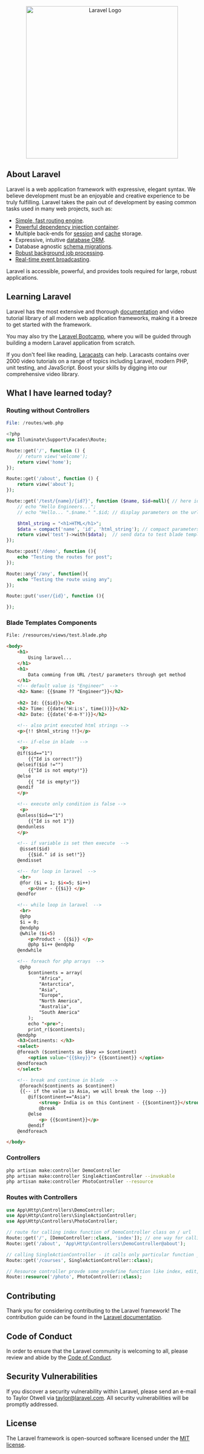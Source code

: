 <p align="center"><a href="https://laravel.com" target="_blank"><img src="https://raw.githubusercontent.com/laravel/art/master/logo-lockup/5%20SVG/2%20CMYK/1%20Full%20Color/laravel-logolockup-cmyk-red.svg" width="400" alt="Laravel Logo"></a></p>

<!-- <p align="center">
<a href="https://github.com/laravel/framework/actions"><img src="https://github.com/laravel/framework/workflows/tests/badge.svg" alt="Build Status"></a>
<a href="https://packagist.org/packages/laravel/framework"><img src="https://img.shields.io/packagist/dt/laravel/framework" alt="Total Downloads"></a>
<a href="https://packagist.org/packages/laravel/framework"><img src="https://img.shields.io/packagist/v/laravel/framework" alt="Latest Stable Version"></a>
<a href="https://packagist.org/packages/laravel/framework"><img src="https://img.shields.io/packagist/l/laravel/framework" alt="License"></a>
</p> -->

## About Laravel

Laravel is a web application framework with expressive, elegant syntax. We believe development must be an enjoyable and creative experience to be truly fulfilling. Laravel takes the pain out of development by easing common tasks used in many web projects, such as:

- [Simple, fast routing engine](https://laravel.com/docs/routing).
- [Powerful dependency injection container](https://laravel.com/docs/container).
- Multiple back-ends for [session](https://laravel.com/docs/session) and [cache](https://laravel.com/docs/cache) storage.
- Expressive, intuitive [database ORM](https://laravel.com/docs/eloquent).
- Database agnostic [schema migrations](https://laravel.com/docs/migrations).
- [Robust background job processing](https://laravel.com/docs/queues).
- [Real-time event broadcasting](https://laravel.com/docs/broadcasting).

Laravel is accessible, powerful, and provides tools required for large, robust applications.

## Learning Laravel

Laravel has the most extensive and thorough [documentation](https://laravel.com/docs) and video tutorial library of all modern web application frameworks, making it a breeze to get started with the framework.

You may also try the [Laravel Bootcamp](https://bootcamp.laravel.com), where you will be guided through building a modern Laravel application from scratch.

If you don't feel like reading, [Laracasts](https://laracasts.com) can help. Laracasts contains over 2000 video tutorials on a range of topics including Laravel, modern PHP, unit testing, and JavaScript. Boost your skills by digging into our comprehensive video library.

## What I have learned today?

### Routing without Controllers
```php
File: /routes/web.php

<?php
use Illuminate\Support\Facades\Route;

Route::get('/', function () {
    // return view('welcome');
    return view('home');
});

Route::get('/about', function () {
    return view('about');
});

Route::get('/test/{name}/{id?}', function ($name, $id=null){ // here id is optional
    // echo "Hello Engineers...";
    // echo "Hello... ".$name." ".$id; // display parameters on the url /test/

    $html_string = "<h1>HTML</h1>";
    $data = compact('name', 'id', 'html_string'); // compact parameters in data
    return view('test')->with($data);  // send data to test blade template
});

Route::post('/demo', function (){
    echo "Testing the routes for post";
});

Route::any('/any', function(){
    echo "Testing the route using any";
});

Route::put('user/{id}', function (){

});

```

### Blade Templates Components
```html
File: /resources/views/test.blade.php

<body>
    <h1>
        Using laravel...
    </h1>
    <h1>
        Data comming from URL /test/ parameters through get method
    </h1>
    <!-- default value is "Engineer"  -->
    <h2> Name: {{$name ?? "Engineer"}}</h2>
    
    <h2> Id: {{$id}}</h2>
    <h2> Time: {{date('H:i:s', time())}}</h2>
    <h2> Date: {{date('d-m-Y')}}</h2>

    <!-- also print executed html strings -->
    <p>{!! $html_string !!}</p>

    <!-- if-else in blade  -->
     <p>
    @if($id=="1")
        {{"Id is correct!"}}
    @elseif($id !="")
        {{"Id is not empty!"}}
    @else 
        {{ "Id is empty!"}}
    @endif
    </p>

    <!-- execute only condition is false -->
     <p>
    @unless($id=="1")
        {{"Id is not 1"}}
    @endunless
    </p>

    <!-- if variable is set then execute  -->
     @isset($id)
        {{$id." id is set!"}}
    @endisset

    <!-- for loop in laravel  -->
     <br>
     @for ($i = 1; $i<=5; $i++)
        <p>User - {{$i}} </p>
    @endfor

    <!-- while loop in laravel  -->
     <br>
     @php 
     $i = 0;
     @endphp
     @while ($i<5)
        <p>Product - {{$i}} </p>
        @php $i++ @endphp
    @endwhile

    <!-- foreach for php arrays  -->
     @php
        $continents = array(
            "Africa",
            "Antarctica",
            "Asia",
            "Europe",
            "North America",
            "Australia",
            "South America"
        );
        echo "<pre>";
        print_r($continents);
    @endphp
    <h3>Continents: </h3>
    <select>
    @foreach ($continents as $key => $continent)
        <option value="{{$key}}"> {{$continent}} </option>
    @endforeach
    </select>

    <!-- break and continue in blade  -->
     @foreach($continents as $continent)
     {{-- if the value is Asia, we will break the loop --}}
        @if($continent=="Asia")
            <strong> India is on this Continent - {{$continent}}</strong>
            @break
        @else
            <p> {{$continent}}</p>
        @endif
    @endforeach

</body>
```

### Controllers
```bash
php artisan make:controller DemoController
php artisan make:controller SingleActionController --invokable
php artisan make:controller PhotoController --resource
```

### Routes with Controllers
```php
use App\Http\Controllers\DemoController;
use App\Http\Controllers\SingleActionController;
use App\Http\Controllers\PhotoController;

// route for calling index function of DemoController class on / url
Route::get('/', [DemoController::class, 'index']); // one way for calling specific function
Route::get('/about', 'App\Http\Controllers\DemoController@about');

// calling SingleActionController - it calls only particular function __invoke() by default
Route::get('/courses', SingleActionController::class);

// Resource controller provde some predefine function like index, edit, show, store, destroy
Route::resource('/photo', PhotoController::class);
```

<!-- ## Laravel Sponsors

We would like to extend our thanks to the following sponsors for funding Laravel development. If you are interested in becoming a sponsor, please visit the Laravel [Patreon page](https://patreon.com/taylorotwell).

### Premium Partners

- **[Vehikl](https://vehikl.com/)**
- **[Tighten Co.](https://tighten.co)**
- **[Kirschbaum Development Group](https://kirschbaumdevelopment.com)**
- **[64 Robots](https://64robots.com)**
- **[Cubet Techno Labs](https://cubettech.com)**
- **[Cyber-Duck](https://cyber-duck.co.uk)**
- **[Many](https://www.many.co.uk)**
- **[Webdock, Fast VPS Hosting](https://www.webdock.io/en)**
- **[DevSquad](https://devsquad.com)**
- **[Curotec](https://www.curotec.com/services/technologies/laravel/)**
- **[OP.GG](https://op.gg)**
- **[WebReinvent](https://webreinvent.com/?utm_source=laravel&utm_medium=github&utm_campaign=patreon-sponsors)**
- **[Lendio](https://lendio.com)** -->

## Contributing

Thank you for considering contributing to the Laravel framework! The contribution guide can be found in the [Laravel documentation](https://laravel.com/docs/contributions).

## Code of Conduct

In order to ensure that the Laravel community is welcoming to all, please review and abide by the [Code of Conduct](https://laravel.com/docs/contributions#code-of-conduct).

## Security Vulnerabilities

If you discover a security vulnerability within Laravel, please send an e-mail to Taylor Otwell via [taylor@laravel.com](mailto:taylor@laravel.com). All security vulnerabilities will be promptly addressed.

## License

The Laravel framework is open-sourced software licensed under the [MIT license](https://opensource.org/licenses/MIT).
